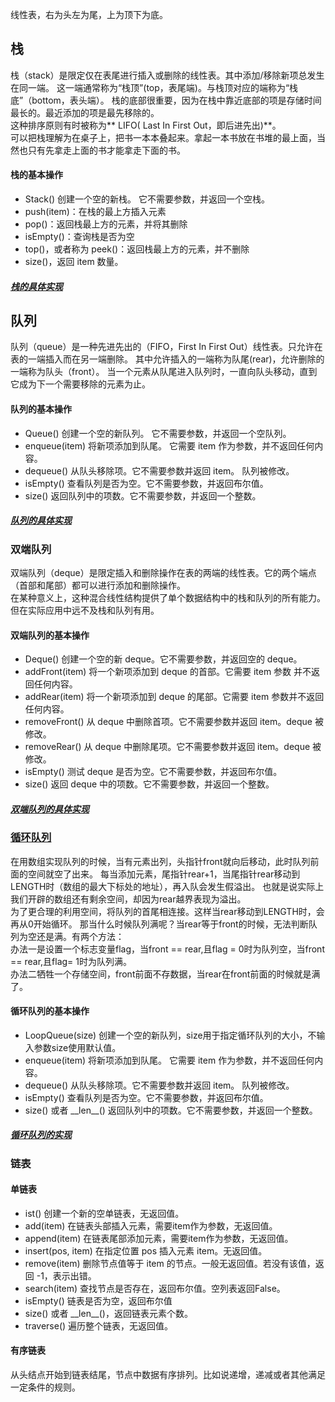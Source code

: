 线性表，右为头左为尾，上为顶下为底。

## 栈
栈（stack）是限定仅在表尾进行插入或删除的线性表。其中添加/移除新项总发生在同一端。
这一端通常称为“栈顶”(top，表尾端)。与栈顶对应的端称为“栈底”（bottom，表头端）。 
栈的底部很重要，因为在栈中靠近底部的项是存储时间最长的。最近添加的项是最先移除的。  
这种排序原则有时被称为** LIFO( Last In First Out，即后进先出)**。  
可以把栈理解为在桌子上，把书一本本叠起来。拿起一本书放在书堆的最上面，当然也只有先拿走上面的书才能拿走下面的书。

#### 栈的基本操作
- Stack() 创建一个空的新栈。 它不需要参数，并返回一个空栈。
- push(item)：在栈的最上方插入元素
- pop()：返回栈最上方的元素，并将其删除
- isEmpty()：查询栈是否为空
- top()，或者称为 peek()：返回栈最上方的元素，并不删除
- size()，返回 item 数量。
##### [栈的具体实现](stack/stack.py)

## 队列
队列（queue）是一种先进先出的（FIFO，First In First Out）线性表。只允许在表的一端插入而在另一端删除。
其中允许插入的一端称为队尾(rear)，允许删除的一端称为队头（front）。
当一个元素从队尾进入队列时，一直向队头移动，直到它成为下一个需要移除的元素为止。
#### 队列的基本操作
- Queue() 创建一个空的新队列。 它不需要参数，并返回一个空队列。
- enqueue(item) 将新项添加到队尾。 它需要 item 作为参数，并不返回任何内容。
- dequeue() 从队头移除项。它不需要参数并返回 item。 队列被修改。
- isEmpty() 查看队列是否为空。它不需要参数，并返回布尔值。
- size() 返回队列中的项数。它不需要参数，并返回一个整数。
##### [队列的具体实现](queue/queue.py)

### 双端队列
双端队列（deque）是限定插入和删除操作在表的两端的线性表。它的两个端点（首部和尾部）都可以进行添加和删除操作。  
在某种意义上，这种混合线性结构提供了单个数据结构中的栈和队列的所有能力。但在实际应用中远不及栈和队列有用。
#### 双端队列的基本操作
- Deque() 创建一个空的新 deque。它不需要参数，并返回空的 deque。
- addFront(item) 将一个新项添加到 deque 的首部。它需要 item 参数 并不返回任何内容。
- addRear(item) 将一个新项添加到 deque 的尾部。它需要 item 参数并不返回任何内容。
- removeFront() 从 deque 中删除首项。它不需要参数并返回 item。deque 被修改。
- removeRear() 从 deque 中删除尾项。它不需要参数并返回 item。deque 被修改。
- isEmpty() 测试 deque 是否为空。它不需要参数，并返回布尔值。
- size() 返回 deque 中的项数。它不需要参数，并返回一个整数。
##### [双端队列的具体实现](queue/deque.py)

### [循环队列](https://www.cnblogs.com/curo0119/p/8608606.html)
在用数组实现队列的时候，当有元素出列，头指针front就向后移动，此时队列前面的空间就空了出来。
每当添加元素，尾指针rear+1，当尾指针rear移动到LENGTH时（数组的最大下标处的地址），再入队会发生假溢出。
也就是说实际上我们开辟的数组还有剩余空间，却因为rear越界表现为溢出。  
为了更合理的利用空间，将队列的首尾相连接。这样当rear移动到LENGTH时，会再从0开始循环。
那当什么时候队列满呢？当rear等于front的时候，无法判断队列为空还是满。有两个方法：  
办法一是设置一个标志变量flag，当front == rear,且flag = 0时为队列空，当front == rear,且flag= 1时为队列满。  
办法二牺牲一个存储空间，front前面不存数据，当rear在front前面的时候就是满了。
#### 循环队列的基本操作
- LoopQueue(size) 创建一个空的新队列，size用于指定循环队列的大小，不输入参数size使用默认值。
- enqueue(item) 将新项添加到队尾。 它需要 item 作为参数，并不返回任何内容。
- dequeue() 从队头移除项。它不需要参数并返回 item。 队列被修改。
- isEmpty() 查看队列是否为空。它不需要参数，并返回布尔值。
- size() 或者 \_\_len\_\_() 返回队列中的项数。它不需要参数，并返回一个整数。
##### [循环队列的实现](queue/loopqueue.py)

### 链表
#### 单链表
- ist() 创建一个新的空单链表，无返回值。
- add(item) 在链表头部插入元素，需要item作为参数，无返回值。
- append(item) 在链表尾部添加元素，需要item作为参数，无返回值。
- insert(pos, item) 在指定位置 pos 插入元素 item。无返回值。
- remove(item) 删除节点值等于 item 的节点。一般无返回值。若没有该值，返回 -1，表示出错。
- search(item) 查找节点是否存在，返回布尔值。空列表返回False。
- isEmpty() 链表是否为空，返回布尔值
- size() 或者 \_\_len\_\_()，返回链表元素个数。
- traverse() 遍历整个链表，无返回值。
#### 有序链表
从头结点开始到链表结尾，节点中数据有序排列。比如说递增，递减或者其他满足一定条件的规则。
